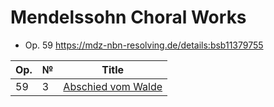 # Mendelssohn Choral Works

* Op. 59 https://mdz-nbn-resolving.de/details:bsb11379755

| Op. | № | Title                                                                                                                                                                       |
|-----|---|-----------------------------------------------------------------------------------------------------------------------------------------------------------------------------|
| 59  | 3 | [Abschied vom Walde](https://verovio.humdrum.org/?file=https://raw.githubusercontent.com/WolfgangDrescher/mendelssohn-choral-works/master/kern/59-3-abschied-vom-walde.krn) |